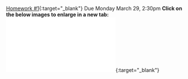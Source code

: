 [Homework #1](images/Ph174-HW1.pdf){:target="_blank"} Due Monday March 29, 2:30pm
**Click on the below images to enlarge in a new tab:**
[![HW1](images/Ph174-HW1.pdf)](images/Ph174-HW1.pdf){:target="_blank"}